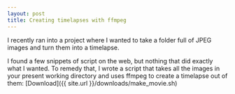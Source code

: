 ```yaml
---
layout: post
title: Creating timelapses with ffmpeg
---
```

I recently ran into a project where I wanted to take a folder full of JPEG images and turn them into a timelapse. 

I found a few snippets of script on the web, but nothing that did exactly what I wanted. To remedy that, I wrote a script that takes all the images in your present working directory and uses ffmpeg to create a timelapse out of them: [Download]({{ site.url }}/downloads/make_movie.sh)